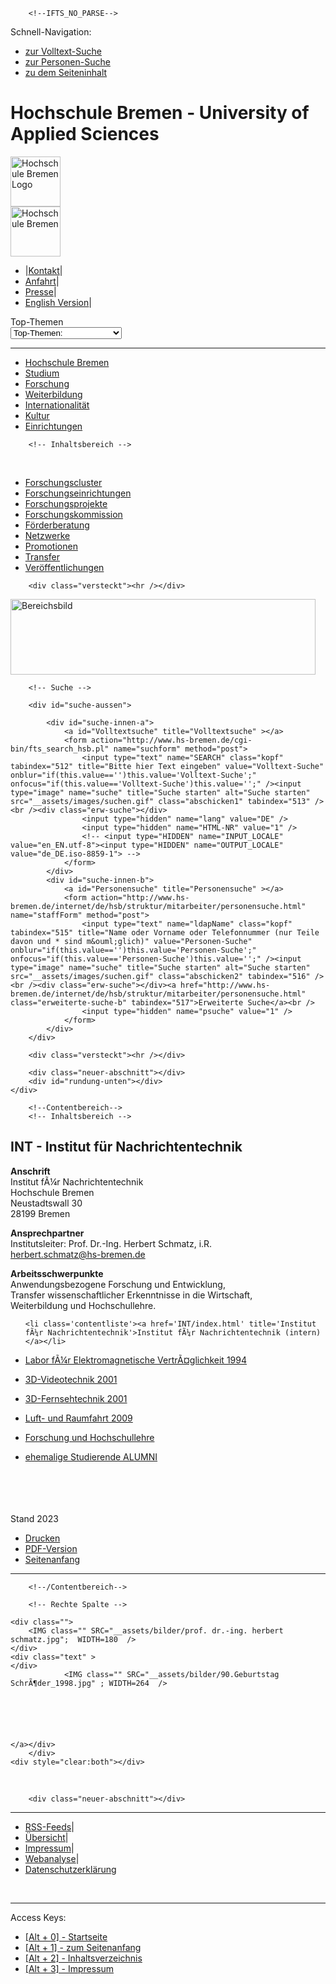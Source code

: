 <!DOCTYPE html PUBLIC "-//W3C//DTD XHTML 1.0 Transitional//EN"
    "http://www.w3.org/TR/xhtml1/DTD/xhtml1-transitional.dtd">

<html lang="de" xmlns="http://www.w3.org/1999/xhtml" xml:lang="de">
<head>
<meta name="GENERATOR" content="IMPERIA 8.6.35_2" />

<title>Hochschule Bremen - INT - Institut für Nachrichtentechnik</title>
<meta http-equiv="Content-Type" content="text/html; charset=utf-8" />
<meta name="keywords" content="Herbert, Schmatz, Bremen, Hochschule Bremen, HSB, 
		Elektrotechnik, EMV, 3D-Fernsehen, Spracherkennung, Informationstechnik" />
<meta name="description" content="Elektrotechnik, Informationstechnik, Nachrichtentechnik, EMV, 3D," />
<meta name="robots" content="index,follow" />
<meta http-equiv="content-language" content="de">

<link rel="stylesheet" href="__assets/css/include_drei.css" type="text/css" media="screen" />
<link rel="StyleSheet" href="__assets/css/drucken.css" type="text/css" media="print" />
<script src="__assets/js/utilities.js" type="text/javascript"></script>
<script type="text/javascript" src="__assets/js/highslide/highslide-with-gallery.packed.js"></script>
<link rel="stylesheet" type="text/css" href="__assets/js/highslide/highslide.css" />

<script type="text/javascript">
hs.graphicsDir = '/__assets/js/highslide/graphics/';
hs.align = 'center';
hs.transitions = ['expand', 'crossfade'];
hs.outlineType = 'rounded-white';
hs.fadeInOut = true;
//hs.dimmingOpacity = 0.75;

// Add the controlbar
hs.addSlideshow({
        //slideshowGroup: 'group1',
        interval: 5000,
        repeat: false,
        useControls: true,
        fixedControls: 'fit',
        overlayOptions: {
                opacity: .75,
                position: 'bottom center',
                hideOnMouseOut: true
        }
});

</script>



<meta name="X-Imperia-Live-Info" content="31186633-8764-31e3-a0d1-fbdfa268bc98/472/1022/1024/1046/3808-/internet/de/forschung/einrichtungen/int/index.htms" />
</head>
<body>




        <!--IFTS_NO_PARSE-->
<a id="top" title="Seitenanfang" tabindex="0"></a>
<!-- Ansicht nur bei ausgeschalteten Style Sheets -->
<div class="versteckt">
Schnell-Navigation:
<ul>
<li><a href="#Suche" title="Volltextsuche" tabindex="1">zur Volltext-Suche</a></li>
<li><a href="#Suche" title="Personensuche" tabindex="2">zur Personen-Suche</a></li>
<li><a href="#Inhalt" title="Seiteninhalt" tabindex="3">zu dem Seiteninhalt</a></li>
</ul>
</div>

<div class="versteckt"><h1>Hochschule Bremen - University of Applied Sciences</h1></div>


<!-- Rahmen -->
<div id="aussen">

<!-- Kopf -->
<div id="kopf-oben">

<!-- Logo -->
<div id="logo">
<a href="http://www.hs-bremen.de/internet/de/index.html" title="Zur Startseite der Hochschule Bremen" tabindex="500">
<img src="__assets/images/logo.gif" alt="Hochschule Bremen Logo" height="80px" /></a></div>
<!-- f&uuml; CI neu -->
<div id="HSB_Zusatz"><img src="__assets/images/HSB_Zusatz.gif" alt="Hochschule Bremen " height="80px" /></div>

<!-- Horizontale Servicenavigation -->
<div id="kopf-nav">
<ul>
<li><span class="kopf-navlinie">|</span><a href="http://www.hs-bremen.de/internet/de/service/kontakt/index.html" title="zu der Kontaktseite" tabindex="501">Kontakt</a><span class="kopf-navlinie">|</span></li>
<li><a href="http://www.hs-bremen.de/internet/de/service/anfahrt/index.html" title="zu der Anfahrtsbeschreibung" tabindex="502">Anfahrt</a><span class="kopf-navlinie">|</span></li>
<li><a href="http://www.hs-bremen.de/internet/de/einrichtungen/presse/index.html" title="zu den Informationen fuer Journalisten" tabindex="503">Presse</a><span class="kopf-navlinie">|</span></li>
<li><a href="http://www.hs-bremen.de/internet/en/index.html" title="English Version" tabindex="504">English Version</a><span class="kopf-navlinie">|</span></li>


</ul>
</div>

<!-- Top-Thema -->
<form action="post" name="topthemen">
<div id="topthema">
<div class="text-formular">Top-Themen</div>
<select id="top_themen" name="date" class="suche_feld" tabindex="510" onchange="javascript:goto_url(document.getElementById('top_themen').value)">
      <option selected="selected" value="">Top-Themen:</option>
    <option  value="http://www.hs-bremen.de/internet/de/einrichtungen/rz/organisatorisches/activate/">Aktivierung Benutzerkonto</option>
    <option  value="https://cm.hs-bremen.de">CampInO</option>
    <option  value="http://www.hs-bremen.de/internet/de/hsb/hip">HIP-Server</option>
    <option  value="http://www.hs-bremen.de/internet/de/studium/angebot/beratungen/">Studienberatung</option>
    <option  value="http://www.hs-bremen.de/internet/de/studium/studierendenservice/studienorganisation/rueckmeldung/">R&uuml;ckmeldung</option>
    <option  value="http://www.hs-bremen.de/internet/de/studium/bewerbung/">Online-Bewerbung</option>
    <option  value="http://www.hs-bremen.de/internet/de/studium/studierendenservice/studienorganisation/modulanmeldung/">Modulanmeldung</option>
    <option  value="http://www.hs-bremen.de/internet/de/einrichtungen/standorte/">Raum-Finder</option>
    <option  value="https://webmail.hs-bremen.de/">Webmail</option>


</select>
</div>
</form>
<div class="versteckt"><hr /></div>

<!-- Zwischenlinie -->
<div class="neuer-abschnitt"></div>
<div id="kopflinie"></div>

<!-- Horizontale Navigation -->
</div>
<div id="navigation">
<div id="navtop">
<a name="hautpnavigation"></a>
<ul>
<li><a href="http://www.hs-bremen.de/internet/de/hsb" title="Hochschule Bremen" id="navtop1" tabindex="250">Hochschule Bremen</a></li>
<li><a href="http://www.hs-bremen.de/internet/de/studium" title="Studium" id="navtop2" tabindex="250">Studium</a></li>
<li><a href="http://www.hs-bremen.de/internet/de/forschung" title="Forschung" id="navtop3" tabindex="250" >Forschung</a></li>
<li><a href="http://www.hs-bremen.de/internet/de/weiterbildung/" title="Weiterbildung" id="navtop4" tabindex="250">Weiterbildung</a></li>
<li><a href="http://www.hs-bremen.de/internet/de/international" title="Internationalit&auml;t" id="navtop5" tabindex="250">Internationalit&auml;t</a></li>
<li><a href="http://www.hs-bremen.de/internet/de/kultur" title="Kultur" id="navtop6" tabindex="250">Kultur</a></li>
<li><a href="http://www.hs-bremen.de/internet/de/einrichtungen" title="Einrichtungen" id="navtop7" tabindex="250">Einrichtungen</a></li>


</ul>
</div>
</div>
<div class="neuer-abschnitt"></div>
<div id="doppellinie"></div>


        <!-- Inhaltsbereich -->
<div id="mitte">

<!-- Linke Navigation -->
<div id="unternavigation-aussen">
<div id="unternavigation-innen">

<!-- Pfad -->


<div class="neuer-abschnitt">&nbsp;</div>

<!-- Navigation-->
  <ul><!-- start linke Navi-->
<li class="zweite"><a href="http://www.hs-bremen.de/internet/de/forschung/cluster" title="Forschungscluster" target="_parent" tabindex="200">Forschungscluster</a></li>
<li class="zweite"><a href="http://www.hs-bremen.de/internet/de/forschung/einrichtungen" title="Forschungseinrichtungen" tabindex="200">Forschungseinrichtungen</a></li>
<li class="zweite"><a href="http://www.hs-bremen.de/internet/de/forschung/projekte" title="Forschungsprojekte" target="_parent" tabindex="200">Forschungsprojekte</a></li>
<li class="zweite"><a href="http://www.hs-bremen.de/internet/de/forschung/kommission" title="Forschungskommission" target="_parent" tabindex="200">Forschungskommission</a></li>
<li class="zweite"><a href="http://www.hs-bremen.de/internet/de/forschung/foerderberatung" title="F&ouml;rderberatung" target="_parent" tabindex="200">F&ouml;rderberatung</a></li>
<li class="zweite"><a href="http://www.hs-bremen.de/internet/de/forschung/netzwerke" title="Netzwerke" target="_parent" tabindex="200">Netzwerke</a></li>
<li class="zweite"><a href="http://www.hs-bremen.de/internet/de/forschung/promotion" title="Promotionen" target="_parent" tabindex="200">Promotionen</a></li>
<li class="zweite"><a href="http://www.hs-bremen.de/internet/de/forschung/transfer" title="Transfer" target="_parent" tabindex="200">Transfer</a></li>
<li class="zweite"><a href="https://www.hs-bremen.de/suche/?search%5Bq%5D=ver%C3%B6ffentlichungen" title="Ver&ouml;ffentlichungen" target="_parent" tabindex="200">Ver&ouml;ffentlichungen</a></li>
</ul>



</div>
</div>


        <div class="versteckt"><hr /></div>

<a id="Suche" title="Suche" ></a>
<!-- Moodmotiv und Suche -->
<div id="kopf-unten">
    <div id="kopf-unten-bs">
        <div id="kopf-unten-bs2"><img src="INT/emv_lab.gif" width="488" height="121" alt="Bereichsbild" title="Bereichsbild" class="mood-motiv" /></div>

        <!-- Suche -->

        <div id="suche-aussen">

            <div id="suche-innen-a">
                <a id="Volltextsuche" title="Volltextsuche" ></a>
                <form action="http://www.hs-bremen.de/cgi-bin/fts_search_hsb.pl" name="suchform" method="post">
                    <input type="text" name="SEARCH" class="kopf" tabindex="512" title="Bitte hier Text eingeben" value="Volltext-Suche" onblur="if(this.value=='')this.value='Volltext-Suche';" onfocus="if(this.value=='Volltext-Suche')this.value='';" /><input type="image" name="suche" title="Suche starten" alt="Suche starten" src="__assets/images/suchen.gif" class="abschicken1" tabindex="513" /><br /><div class="erw-suche"></div>
                    <input type="hidden" name="lang" value="DE" />
                    <input type="hidden" name="HTML-NR" value="1" />
                    <!-- <input type="HIDDEN" name="INPUT_LOCALE" value="en_EN.utf-8"><input type="HIDDEN" name="OUTPUT_LOCALE" value="de_DE.iso-8859-1"> -->
                </form>
            </div>
            <div id="suche-innen-b">
                <a id="Personensuche" title="Personensuche" ></a>
                <form action="http://www.hs-bremen.de/internet/de/hsb/struktur/mitarbeiter/personensuche.html" name="staffForm" method="post">
                    <input type="text" name="ldapName" class="kopf" tabindex="515" title="Name oder Vorname oder Telefonnummer (nur Teile davon und * sind m&ouml;glich)" value="Personen-Suche" onblur="if(this.value=='')this.value='Personen-Suche';" onfocus="if(this.value=='Personen-Suche')this.value='';" /><input type="image" name="suche" title="Suche starten" alt="Suche starten" src="__assets/images/suchen.gif" class="abschicken2" tabindex="516" /><br /><div class="erw-suche"></div><a href="http://www.hs-bremen.de/internet/de/hsb/struktur/mitarbeiter/personensuche.html"  class="erweiterte-suche-b" tabindex="517">Erweiterte Suche</a><br />
                    <input type="hidden" name="psuche" value="1" />
                </form>
            </div>
        </div>

        <div class="versteckt"><hr /></div>

        <div class="neuer-abschnitt"></div>
        <div id="rundung-unten"></div>
    </div>

</div>

<!--IFTS_PARSE-->


        <!--Contentbereich-->
        <!-- Inhaltsbereich -->
<div id="textrahmen-aussen">
<div id="textrahmen-innen">

<a id="Inhalt" title="Inhalt" ></a>
<div class="text">

<h2>INT - Institut für Nachrichtentechnik</h2>
<p>
<strong>Anschrift</strong><br />
Institut fÃ¼r Nachrichtentechnik<br />Hochschule Bremen<br />Neustadtswall 30<br />28199 Bremen
</p>

<p>
<strong>Ansprechpartner</strong><br />
Institutsleiter: Prof. Dr.-Ing. Herbert Schmatz, i.R.
<br />
<td class="staffcont">
			<a class="tdlink" href="mailto:herbert.schmatz@hs-bremen.de" title="E-Mail senden">herbert.schmatz@hs-bremen.de</a>
		</td></tr> 
</p>


<p>
<strong>Arbeitsschwerpunkte</strong><br />
Anwendungsbezogene Forschung und Entwicklung,<br />Transfer wissenschaftlicher Erkenntnisse in die Wirtschaft,<br />Weiterbildung und Hochschullehre.<br />
</p>


<ul>

    <li class='contentliste'><a href='INT/index.html' title='Institut fÃ¼r Nachrichtentechnik'>Institut fÃ¼r Nachrichtentechnik (intern)</a></li>
</ul>


<ul>
    <li class='contentliste'><a href='INT/projekte/EMV/index.html' title='Labor fÃ¼r Elektromagnetische Vertr&auml;glichkeit'>Labor fÃ¼r Elektromagnetische VertrÃ¤glichkeit 1994</a></li>
</ul>


<ul>
    <li class='contentliste'><a href='INT/projekte/3D/index_3D_Video.html' title='3D-Videotechnik'>3D-Videotechnik 2001</a></li>
</ul>


<ul>
    <li class='contentliste'><a href='INT/projekte/3D/index_3D_TV.html' title='3D-Fernsehtechnik'>3D-Fernsehtechnik 2001</a></li>
</ul>


<ul>
    <li class='contentliste'><a href='INT/projekte/DLR/index.html' title='Luft- und Raumfahrt'>Luft- und Raumfahrt 2009</a></li>
</ul>


<ul>
    <li class='contentliste'><a href='STUDIUM/index.html' title='Forschung und Hochschullehre'>Forschung und Hochschullehre</a></li>
</ul>
<ul>
    <li class='contentliste'><a href='https://www.hs-bremen.de/informationen-fuer/alumni/' title='ALUMNI'>ehemalige Studierende ALUMNI</a></li>
</ul>
<br />
<br />
<br />
<br />
Stand 2023


<ul>
<li class="drucken"><a href="http://www.hs-bremen.de/internet/de/forschung/einrichtungen/int/print/index.htms" title="Drucken" tabindex="190" target="_blank">Drucken</a></li>
<li class="pdfversion"><a href="http://www.hs-bremen.de/html2pdf/render/hsb_pdf.php?URL=www.hs-bremen.de/internet/de/forschung/einrichtungen/int/index.htms&amp;towhere=1&amp;method=fpdf&amp;pdfversion=1.3&amp;pixels=1024&amp;output=1&amp;cssmedia=print&amp;media=Letter&amp;renderimages=1&amp;encoding=utf-8&amp;automargins=1&amp;" target="_blank" title="PDF-Version" tabindex="191">PDF-Version</a></li>
<li class="seitenanfang"><a href="#top" title="Seitenanfang" tabindex="192">Seitenanfang</a></li>
</ul>

<div class="fussabstand1"></div>
<div class="versteckt"><hr /></div>

</div>

</div>

        <!--/Contentbereich-->

        <!-- Rechte Spalte -->
<div id="rechte-spalte">

	<div class="">			
		<IMG class="" SRC="__assets/bilder/prof. dr.-ing. herbert schmatz.jpg";  WIDTH=180  />
	</div>
	<div class="text" > 
	</div>
                <IMG class="" SRC="__assets/bilder/90.Geburtstag SchrÃ¶der_1998.jpg" ; WIDTH=264  />
	
		
	



    </a></div>
        </div>
    <div style="clear:both"></div>

</div>
<div class="neuer-abschnitt">&nbsp;</div>

</div>


</div>

</div>
<!--IFTS_NO_PARSE-->

        <div class="neuer-abschnitt"></div>
<div class="versteckt"><hr /></div>



<div class="fussabstand-nav">

<div id="fuss-nav">
<ul>
<li><a href="http://www.hs-bremen.de/internet/de/service/rss-feed" title="zu den RSS-Feeds" tabindex="580">RSS-Feeds</a><span class="fuss-navlinie">|</span></li>
<li><a href="http://www.hs-bremen.de/internet/de/service/sitemap/index.html" title="zu der &Uuml;bersicht" tabindex="581">&Uuml;bersicht</a><span class="fuss-navlinie">|</span></li>
<li><a href="http://www.hs-bremen.de/internet/de/service/impressum/index.html" title="zu dem Impressum" tabindex="582">Impressum</a><span class="fuss-navlinie">|</span></li>
<li><a href="http://www.hs-bremen.de/internet/de/hsb/datenschutz/opt-out/index.html" title="Widerspruch Website-Analyse" tabindex="583">Webanalyse</a><span class="fuss-navlinie">|</span></li>
<li><a href="http://www.hs-bremen.de/internet/de/hsb/datenschutz/erklaerung/index.html" title="zur Datenschutzerkl&auml;rung" tabindex="583">Datenschutzerkl&auml;rung</a></li>



</ul>
</div>
</div>

<!-- Fuer IE -->
<div class="neuer-abschnitt">&nbsp;</div>
</div>

<div class="versteckt"><hr /></div>
<div class="fussabstand"></div>

<!-- Access Keys-->
<div class="versteckt">
<p>Access Keys:</p>
</div>
<ul>
<li><a accesskey="0" title="[Alt+0] Start" href="index.html" tabindex="701"><span class="versteckt">[Alt + 0] - Startseite</span></a></li>
<li><a accesskey="1" title="[Alt+1] zum Seitenanfang" href="#top" tabindex="702"><span class="versteckt">[Alt + 1] - zum Seitenanfang</span></a></li>
<li><a accesskey="2" title="[Alt+2] Inhaltsverzeichnis" href="http://www.hs-bremen.de/internet/de/service/sitemap/" tabindex="703"><span class="versteckt">[Alt + 2] - Inhaltsverzeichnis</span></a></li>
<li><a accesskey="3" title="[Alt+3] Impressum" href="http://www.hs-bremen.de/internet/de/service/impressum/" tabindex="704"><span class="versteckt">[Alt + 3] - Impressum</span></a></li>
</ul>


<!-- Piwik -->

<script type="text/javascript">
  var _paq = _paq || [];
  _paq.push(["setDomains", ["*.www.hs-bremen.de"]]);
  _paq.push(['trackPageView']);
  _paq.push(['enableLinkTracking']);
  (function() {
    var u="http://www.hs-bremen.de//piwik.hs-bremen.de/";
    _paq.push(['setTrackerUrl', u+'piwik.php']);
    _paq.push(['setSiteId', 1]);
    var d=document, g=d.createElement('script'), s=d.getElementsByTagName('script')[0];
    g.type='text/javascript'; g.async=true; g.defer=true; g.src=u+'piwik.js'; s.parentNode.insertBefore(g,s);
  })();
</script>
<noscript><p><img src="http://www.hs-bremen.de//piwik.hs-bremen.de/piwik.php?idsite=1" style="border:0;" alt="" /></p></noscript>
<!-- End Piwik Code -->






</body>
</html>
